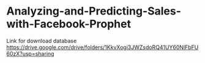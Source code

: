 # Analyzing-and-Predicting-Sales-with-Facebook-Prophet

Link for download database
  https://drive.google.com/drive/folders/1KkvXogi3JWZsdoRQ41UY60NlFbFU60zX?usp=sharing
